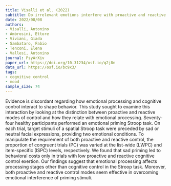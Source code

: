 ```yaml
---
title: Visalli et al. (2022)
subtitle: Do irrelevant emotions interfere with proactive and reactive control? Evidence from an emotional priming Stroop task.
date: 2022/08/08
authors:
- Visalli, Antonino
- Ambrosini, Ettore
- Viviani, Giada
- Sambataro, Fabio
- Tenconi, Elena
- Vallesi, Antonino
journal: PsyArXiv
paper_url: https://doi.org/10.31234/osf.io/q2j8n
data_url: https://osf.io/bc9x3/
tags:
- cognitive control
- mood
sample_size: 74
---
```


Evidence is discordant regarding how emotional processing and cognitive control interact to shape behavior. This study sought to examine this interaction by looking at the distinction between proactive and reactive modes of control and how they relate with emotional processing. Seventy-four healthy participants performed an emotional priming Stroop task. On each trial, target stimuli of a spatial Stroop task were preceded by sad or neutral facial expressions, providing two emotional conditions. To manipulate the requirement of both proactive and reactive control, the proportion of congruent trials (PC) was varied at the list-wide (LWPC) and item-specific (ISPC) levels, respectively. We found that sad priming led to behavioral costs only in trials with low proactive and reactive cognitive control exertion. Our findings suggest that emotional processing affects processing stages other than cognitive control in the Stroop task. Moreover, both proactive and reactive control modes seem effective in overcoming emotional interference of priming stimuli.

